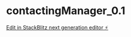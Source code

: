 # contactingManager_0.1

[Edit in StackBlitz next generation editor ⚡️](https://stackblitz.com/~/github.com/itsbizzfrfr/contactingManager_0.1)